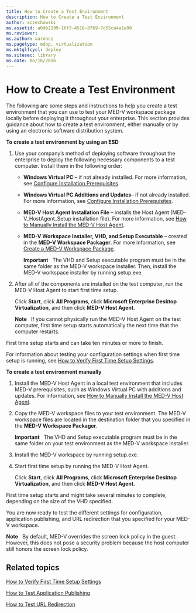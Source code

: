 ```yaml
---
title: How to Create a Test Environment
description: How to Create a Test Environment
author: aczechowski
ms.assetid: a0db2299-16f3-4516-8769-7d55ca4a1e98
ms.reviewer:
ms.author: aaroncz
ms.pagetype: mdop, virtualization
ms.mktglfcycl: deploy
ms.sitesec: library
ms.date: 06/16/2016
---
```



# How to Create a Test Environment


The following are some steps and instructions to help you create a test environment that you can use to test your MED-V workspace package locally before deploying it throughout your enterprise. This section provides guidance about how to create a test environment, either manually or by using an electronic software distribution system.

**To create a test environment by using an ESD**

1.  Use your company’s method of deploying software throughout the enterprise to deploy the following necessary components to a test computer. Install them in the following order:

    -   **Windows Virtual PC** – if not already installed. For more information, see [Configure Installation Prerequisites](configure-installation-prerequisites.md).

    -   **Windows Virtual PC Additions and Updates**– if not already installed. For more information, see [Configure Installation Prerequisites](configure-installation-prerequisites.md).

    -   **MED-V Host Agent Installation File** – installs the Host Agent (MED-V\_HostAgent\_Setup installation file). For more information, see [How to Manually Install the MED-V Host Agent](how-to-manually-install-the-med-v-host-agent.md).

    -   **MED-V Workspace Installer, VHD, and Setup Executable** – created in the **MED-V Workspace Packager**. For more information, see [Create a MED-V Workspace Package](create-a-med-v-workspace-package.md).

        **Important**  
        The VHD and Setup executable program must be in the same folder as the MED-V workspace installer. Then, install the MED-V workspace installer by running setup.exe.



2.  After all of the components are installed on the test computer, run the MED-V Host Agent to start first time setup.

    Click **Start**, click **All Programs**, click **Microsoft Enterprise Desktop Virtualization**, and then click **MED-V Host Agent**.

    **Note**  
    If you cannot physically run the MED-V Host Agent on the test computer, first time setup starts automatically the next time that the computer restarts.



First time setup starts and can take ten minutes or more to finish.

For information about testing your configuration settings when first time setup is running, see [How to Verify First Time Setup Settings](how-to-verify-first-time-setup-settings.md).

**To create a test environment manually**

1.  Install the MED-V Host Agent in a local test environment that includes MED-V prerequisites, such as Windows Virtual PC with additions and updates. For information, see [How to Manually Install the MED-V Host Agent](how-to-manually-install-the-med-v-host-agent.md).

2.  Copy the MED-V workspace files to your test environment. The MED-V workspace files are located in the destination folder that you specified in the **MED-V Workspace Packager**.

    **Important**  
    The VHD and Setup executable program must be in the same folder on your test environment as the MED-V workspace installer.



3.  Install the MED-V workspace by running setup.exe.

4.  Start first time setup by running the MED-V Host Agent.

    Click **Start**, click **All Programs**, click **Microsoft Enterprise Desktop Virtualization**, and then click **MED-V Host Agent**.

First time setup starts and might take several minutes to complete, depending on the size of the VHD specified.

You are now ready to test the different settings for configuration, application publishing, and URL redirection that you specified for your MED-V workspace.

**Note**  
By default, MED-V overrides the screen lock policy in the guest. However, this does not pose a security problem because the host computer still honors the screen lock policy.



## Related topics


[How to Verify First Time Setup Settings](how-to-verify-first-time-setup-settings.md)

[How to Test Application Publishing](how-to-test-application-publishing.md)

[How to Test URL Redirection](how-to-test-url-redirection.md)









